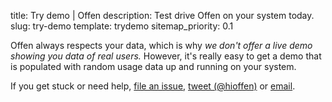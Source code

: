 title: Try demo | Offen
description: Test drive Offen on your system today.
slug: try-demo
template: trydemo
sitemap_priority: 0.1

Offen always respects your data, which is why *we don't offer a live demo showing you data of real users.* However, it's really easy to get a demo that is populated with random usage data up and running on your system.

If you get stuck or need help, [file an issue][gh-issues], [tweet (@hioffen)][twitter] or [email][email].

[gh-issues]: https://github.com/offen/offen/issues
[twitter]: https://twitter.com/hioffen
[email]: mailto:hioffen@posteo.de
